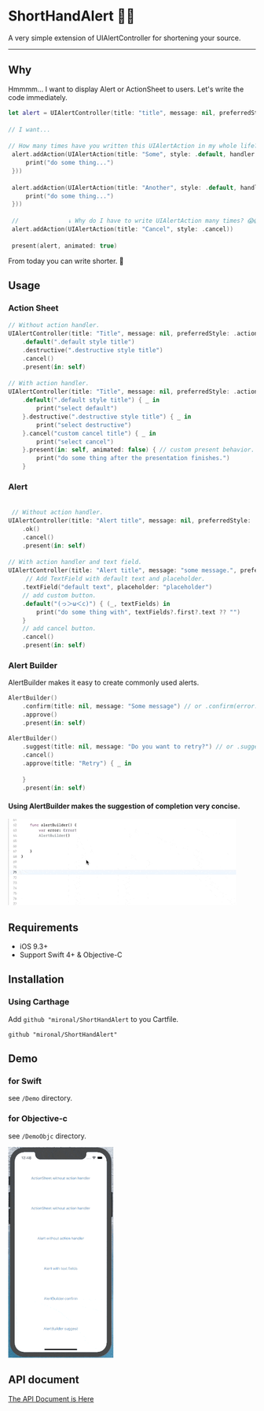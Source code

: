 # ShortHandAlert 📝💨

A very simple extension of UIAlertController for shortening your source.

---

## Why

Hmmmm... I want to display Alert or ActionSheet to users. Let's write the code immediately.

```swift
let alert = UIAlertController(title: "title", message: nil, preferredStyle: .actionSheet)

// I want...

// How many times have you written this UIAlertAction in my whole life? 😭😭
 alert.addAction(UIAlertAction(title: "Some", style: .default, handler: { _ in
     print("do some thing...")
 }))

 alert.addAction(UIAlertAction(title: "Another", style: .default, handler: { _ in
     print("do some thing...")
 }))

 //              ↓ Why do I have to write UIAlertAction many times? 😱😱
 alert.addAction(UIAlertAction(title: "Cancel", style: .cancel))

 present(alert, animated: true)
```

From today you can write shorter. 🤣

## Usage

### Action Sheet

```swift
// Without action handler.
UIAlertController(title: "Title", message: nil, preferredStyle: .actionSheet)
    .default(".default style title")
    .destructive(".destructive style title")
    .cancel()
    .present(in: self)

// With action handler.
UIAlertController(title: "Title", message: nil, preferredStyle: .actionSheet)
    .default(".default style title") { _ in
        print("select default")
    }.destructive(".destructive style title") { _ in
        print("select destructive")
    }.cancel("custom cancel title") { _ in
        print("select cancel")
    }.present(in: self, animated: false) { // custom present behavior.
        print("do some thing after the presentation finishes.")
    }

```
### Alert

```swift

 // Without action handler.
UIAlertController(title: "Alert title", message: nil, preferredStyle: .alert)
    .ok()
    .cancel()
    .present(in: self)

// With action handler and text field.
UIAlertController(title: "Alert title", message: "some message.", preferredStyle: .alert)
     // Add TextField with default text and placeholder.
    .textField("default text", placeholder: "placeholder")
    // add custom button.
    .default("(っ＞ω＜c)") { (_, textFields) in
        print("do some thing with", textFields?.first?.text ?? "")
    }
    // add cancel button.
    .cancel()
    .present(in: self)
```

### Alert Builder

AlertBuilder makes it easy to create commonly used alerts.

```swift
AlertBuilder()
    .confirm(title: nil, message: "Some message") // or .confirm(error: error)
    .approve()
    .present(in: self)
```

```swift
AlertBuilder()
    .suggest(title: nil, message: "Do you want to retry?") // or .suggest(error: error)
    .cancel()
    .approve(title: "Retry") { _ in

    }
    .present(in: self)
```

#### Using AlertBuilder makes the suggestion of completion very concise.

![AlertBuilder gif](https://raw.githubusercontent.com/mironal/ShortHandAlert/master/doc_resources/AlertBuilder.gif)

## Requirements

- iOS 9.3+
- Support Swift 4+ & Objective-C

## Installation

### Using Carthage

Add `github "mironal/ShortHandAlert` to you Cartfile.

```
github "mironal/ShortHandAlert"
```

## Demo

### for Swift

see `/Demo` directory.

### for Objective-c

see `/DemoObjc` directory.

![Demo](https://raw.githubusercontent.com/mironal/ShortHandAlert/master/doc_resources/Demo.gif)

## API document

[The API Document is Here](https://mironal.github.io/ShortHandAlert/)